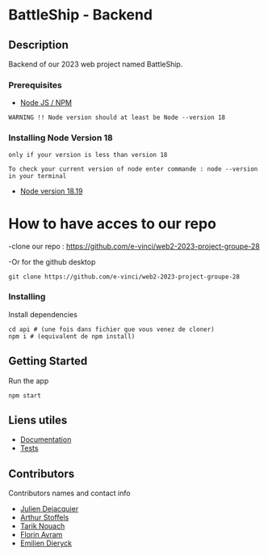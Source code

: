# BattleShip - Backend

## Description

Backend of our 2023 web project named BattleShip.

### Prerequisites 

-   [Node JS / NPM](https://nodejs.org/en/)

```
WARNING !! Node version should at least be Node --version 18
```
### Installing Node Version 18
```
only if your version is less than version 18 

To check your current version of node enter commande : node --version in your terminal 
```
- [Node version 18.19](https://nodejs.org/download/release/v18.19.0/)

# How to have acces to our repo 

-clone our repo : https://github.com/e-vinci/web2-2023-project-groupe-28

-Or for the github desktop
```shell
git clone https://github.com/e-vinci/web2-2023-project-groupe-28

```

### Installing 

Install dependencies

```shell
cd api # (une fois dans fichier que vous venez de cloner)
npm i # (equivalent de npm install)
```

## Getting Started

Run the app

```
npm start
```

## Liens utiles

- [Documentation](https://github.com/e-vinci/web2-2023-project-groupe-28/blob/main/report/WEB2-2023-PROJET-GROUP-28.docx)
- [Tests](https://github.com/e-vinci/web2-2023-project-groupe-28/tree/main/api/REST%20Client)

## Contributors

Contributors names and contact info

- [Julien Dejacquier](https://github.com/JDRjuju)
- [Arthur Stoffels](https://github.com/Arthi2507)
- [Tarik Nouach](https://github.com/boxvers145)
- [Florin Avram](https://github.com/Nemuriciu2)
- [Emilien Dieryck](https://github.com/emilienDieryck)
